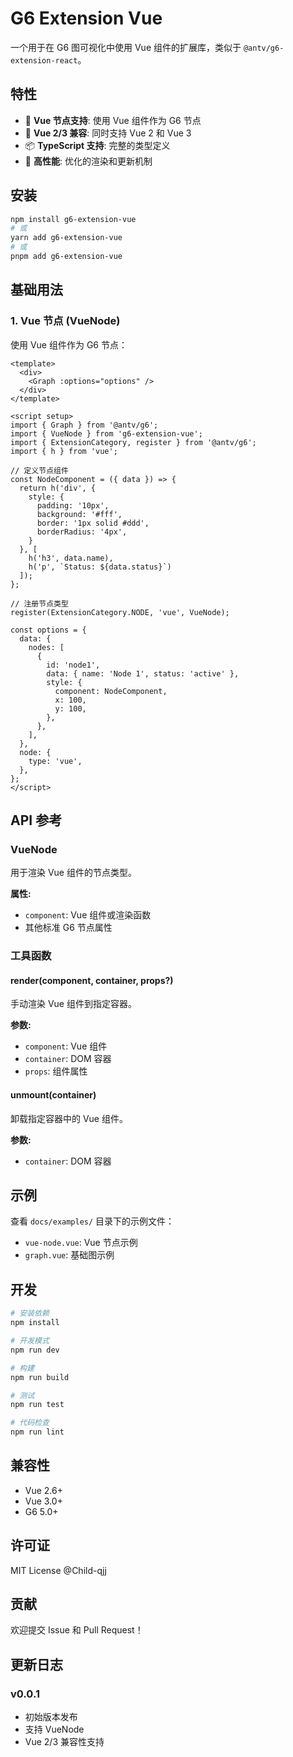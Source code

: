 # G6 Extension Vue

一个用于在 G6 图可视化中使用 Vue 组件的扩展库，类似于 `@antv/g6-extension-react`。

## 特性

- 🎯 **Vue 节点支持**: 使用 Vue 组件作为 G6 节点
- 🔧 **Vue 2/3 兼容**: 同时支持 Vue 2 和 Vue 3
- 📦 **TypeScript 支持**: 完整的类型定义
- 🚀 **高性能**: 优化的渲染和更新机制

## 安装

```bash
npm install g6-extension-vue
# 或
yarn add g6-extension-vue
# 或
pnpm add g6-extension-vue
```

## 基础用法

### 1. Vue 节点 (VueNode)

使用 Vue 组件作为 G6 节点：

```vue
<template>
  <div>
    <Graph :options="options" />
  </div>
</template>

<script setup>
import { Graph } from '@antv/g6';
import { VueNode } from 'g6-extension-vue';
import { ExtensionCategory, register } from '@antv/g6';
import { h } from 'vue';

// 定义节点组件
const NodeComponent = ({ data }) => {
  return h('div', {
    style: {
      padding: '10px',
      background: '#fff',
      border: '1px solid #ddd',
      borderRadius: '4px',
    }
  }, [
    h('h3', data.name),
    h('p', `Status: ${data.status}`)
  ]);
};

// 注册节点类型
register(ExtensionCategory.NODE, 'vue', VueNode);

const options = {
  data: {
    nodes: [
      {
        id: 'node1',
        data: { name: 'Node 1', status: 'active' },
        style: {
          component: NodeComponent,
          x: 100,
          y: 100,
        },
      },
    ],
  },
  node: {
    type: 'vue',
  },
};
</script>
```

## API 参考

### VueNode

用于渲染 Vue 组件的节点类型。

**属性:**
- `component`: Vue 组件或渲染函数
- 其他标准 G6 节点属性

### 工具函数

#### render(component, container, props?)

手动渲染 Vue 组件到指定容器。

**参数:**
- `component`: Vue 组件
- `container`: DOM 容器
- `props`: 组件属性

#### unmount(container)

卸载指定容器中的 Vue 组件。

**参数:**
- `container`: DOM 容器

## 示例

查看 `docs/examples/` 目录下的示例文件：

- `vue-node.vue`: Vue 节点示例
- `graph.vue`: 基础图示例

## 开发

```bash
# 安装依赖
npm install

# 开发模式
npm run dev

# 构建
npm run build

# 测试
npm run test

# 代码检查
npm run lint
```

## 兼容性

- Vue 2.6+
- Vue 3.0+
- G6 5.0+

## 许可证

MIT License @Child-qjj

## 贡献

欢迎提交 Issue 和 Pull Request！

## 更新日志

### v0.0.1

- 初始版本发布
- 支持 VueNode
- Vue 2/3 兼容性支持
